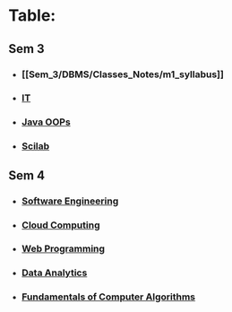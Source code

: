
# Table:

## Sem 3
- ### [[Sem_3/DBMS/Classes_Notes/m1_syllabus]]
- ### [IT](IT_Index.md)
- ### [Java OOPs](Java_Index.md)
- ### [Scilab](Scilab_Index.md)

## Sem 4
- ### [Software Engineering](Sem_4/Software_Engineering/Classes_Notes/Module_1/m1_syllabus.md)
- ### [Cloud Computing](Sem_4/Cloud_Computing/Classes_Notes/Module_1/m1_syllabus.md)
- ### [Web Programming](Sem_4/Web_Programming/Classes_Notes/Module_1/m1_syllabus.md)
- ### [Data Analytics](Sem_4/Data_Analytics/Classes_Notes/Module_1/m1_syllabus.md)
- ### [Fundamentals of Computer Algorithms](Sem_4/Fundamentals_of_Computer_Algorithms/Classes_Notes/Module_1/m1_syllabus.md)